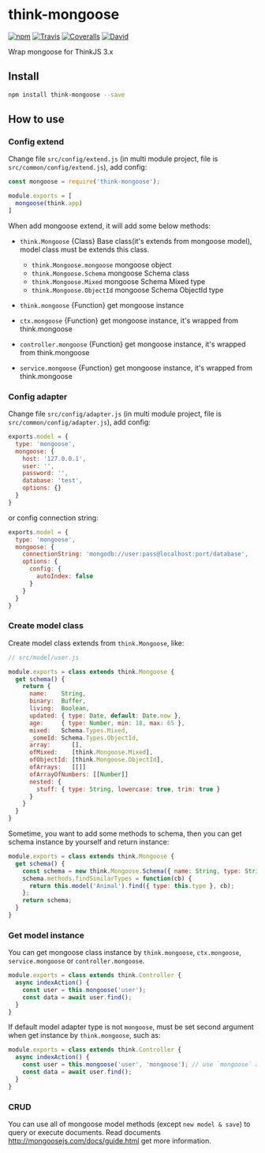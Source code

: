 # think-mongoose

[![npm](https://img.shields.io/npm/v/think-mongoose.svg?style=flat-square)]()
[![Travis](https://img.shields.io/travis/thinkjs/think-mongoose.svg?style=flat-square)]()
[![Coveralls](https://img.shields.io/coveralls/thinkjs/think-mongoose/master.svg?style=flat-square)]()
[![David](https://img.shields.io/david/thinkjs/think-mongoose.svg?style=flat-square)]()

Wrap mongoose for ThinkJS 3.x

## Install 

```sh
npm install think-mongoose --save
```

## How to use

### Config extend

Change file `src/config/extend.js` (in multi module project, file is `src/common/config/extend.js`), add config: 

```js
const mongoose = require('think-mongoose');

module.exports = [
  mongoose(think.app)
]
```

When add mongoose extend, it will add some below methods:

* `think.Mongoose` {Class} Base class(it's extends from mongoose model), model class must be extends this class.

  * `think.Mongoose.mongoose` mongoose object
  * `think.Mongoose.Schema` mongoose Schema class
  * `think.Mongoose.Mixed` mongoose Schema Mixed type
  * `think.Mongoose.ObjectId` mongoose Schema ObjectId type

* `think.mongoose` {Function} get mongoose instance
* `ctx.mongoose` {Function} get mongoose instance, it's wrapped from think.mongoose
* `controller.mongoose` {Function} get mongoose instance, it's wrapped from think.mongoose
* `service.mongoose` {Function} get mongoose instance, it's wrapped from think.mongoose

### Config adapter

Change file `src/config/adapter.js` (in multi module project, file is `src/common/config/adapter.js`), add config:

```js
exports.model = {
  type: 'mongoose',
  mongoose: {
    host: '127.0.0.1',
    user: '',
    password: '',
    database: 'test',
    options: {}
  }
}
```

or config connection string: 

```js
exports.model = {
  type: 'mongoose',
  mongoose: {
    connectionString: 'mongodb://user:pass@localhost:port/database',
    options: {
      config: { 
        autoIndex: false
      }
    }
  }
}
```

### Create model class

Create model class extends from `think.Mongoose`, like:

```js
// src/model/user.js

module.exports = class extends think.Mongoose {
  get schema() {
    return {
      name:    String,
      binary:  Buffer,
      living:  Boolean,
      updated: { type: Date, default: Date.now },
      age:     { type: Number, min: 18, max: 65 },
      mixed:   Schema.Types.Mixed,
      _someId: Schema.Types.ObjectId,
      array:      [],
      ofMixed:    [think.Mongoose.Mixed],
      ofObjectId: [think.Mongoose.ObjectId],
      ofArrays:   [[]]
      ofArrayOfNumbers: [[Number]]
      nested: {
        stuff: { type: String, lowercase: true, trim: true }
      }
    }
  }
}
```

Sometime, you want to add some methods to schema, then you can get schema instance by yourself and return instance:

```js
module.exports = class extends think.Mongoose {
  get schema() {
    const schema = new think.Mongoose.Schema({ name: String, type: String });
    schema.methods.findSimilarTypes = function(cb) {
      return this.model('Animal').find({ type: this.type }, cb);
    };
    return schema;
  }
}
```

### Get model instance

You can get mongoose class instance by `think.mongoose`, `ctx.mongoose`, `service.mongoose` or `controller.mongoose`.

```js
module.exports = class extends think.Controller {
  async indexAction() {
    const user = this.mongoose('user');
    const data = await user.find();
  }
}
```

If default model adapter type is not `mongoose`, must be set second argument when get instance by `think.mongoose`, such as:

```js
module.exports = class extends think.Controller {
  async indexAction() {
    const user = this.mongoose('user', 'mongoose'); // use `mongoose` adapter type
    const data = await user.find();
  }
}
```

### CRUD

You can use all of mongoose model methods (except `new model & save`) to query or execute documents. Read documents <http://mongoosejs.com/docs/guide.html> get more information.
